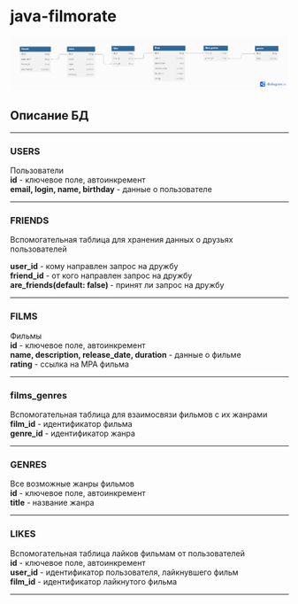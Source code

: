 # java-filmorate
![Схема базы данных](./thedge19.png)

## Описание БД

---

### USERS
Пользователи<br>
<b>id</b> - ключевое поле, автоинкремент<br>
<b>email, login, name, birthday</b> - данные о пользователе

---

### FRIENDS
Вспомогательная таблица для хранения данных о друзьях пользователей<br>

<b>user_id</b> - кому направлен запрос на дружбу<br>
<b>friend_id</b> - от кого направлен запрос на дружбу<br>
<b>are_friends(default: false) </b> - принят ли запрос на дружбу

---

### FILMS
Фильмы<br>
<b>id</b> - ключевое поле, автоинкремент<br>
<b>name, description, release_date, duration</b> - данные о фильме<br>
<b>rating</b> - ссылка на MPA фильма

---

### films_genres
Вспомогательная таблица для взаимосвязи фильмов с их жанрами<br>
<b>film_id</b> - идентификатор фильма<br>
<b>genre_id</b> - идентификатор жанра

---

### GENRES
Все возможные жанры фильмов<br>
<b>id</b> - ключевое поле, автоинкремент<br>
<b>title</b> - название жанра

---

### LIKES
Вспомогательная таблица лайков фильмам от пользователей<br>
<b>id</b> - ключевое поле, автоинкремент<br>
<b>user_id</b> - идентификатор пользователя, лайкнувшего фильм<br>
<b>film_id</b> - идентификатор лайкнутого фильма

---